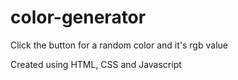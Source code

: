 # color-generator
Click the button for a random color and it's rgb value


Created using HTML, CSS and Javascript

